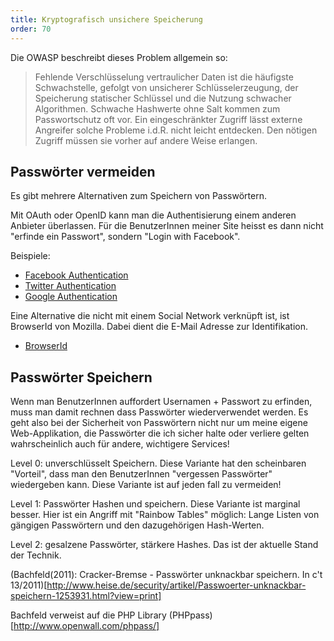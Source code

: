 ```yaml
---
title: Kryptografisch unsichere Speicherung
order: 70
---
```


Die OWASP beschreibt dieses Problem allgemein so:

> Fehlende Verschlüsselung vertraulicher Daten ist die häufigste Schwachstelle, gefolgt von unsicherer Schlüsselerzeugung, der Speicherung statischer Schlüssel und die Nutzung schwacher Algorithmen. Schwache Hashwerte ohne Salt kommen zum Passwortschutz oft vor. Ein eingeschränkter Zugriff lässt externe Angreifer solche Probleme i.d.R. nicht leicht entdecken. Den nötigen Zugriff müssen sie vorher auf andere Weise erlangen.


## Passwörter vermeiden

Es gibt mehrere Alternativen zum Speichern von Passwörtern.

Mit OAuth oder OpenID kann man die Authentisierung einem anderen Anbieter
überlassen.  Für die BenutzerInnen meiner Site heisst es dann nicht "erfinde ein
Passwort", sondern "Login with Facebook".

Beispiele:

* [Facebook Authentication](https://developers.facebook.com/docs/authentication/)
* [Twitter Authentication](https://dev.twitter.com/docs/auth/oauth/single-user-with-examples)
* [Google Authentication](https://developers.google.com/accounts/docs/OAuth2)

Eine Alternative die nicht mit einem Social Network verknüpft ist, 
ist BrowserId von Mozilla. Dabei dient die E-Mail Adresse zur Identifikation.

* [BrowserId](https://browserid.org/)

## Passwörter Speichern

Wenn man BenutzerInnen auffordert Usernamen + Passwort zu erfinden, 
muss man damit rechnen dass Passwörter wiederverwendet werden.  Es geht
also bei der Sicherheit von Passwörtern nicht nur um meine eigene
Web-Applikation, die Passwörter die ich sicher halte oder verliere gelten
wahrscheinlich auch für andere, wichtigere Services!

Level 0: unverschlüsselt Speichern. Diese Variante hat den scheinbaren
"Vorteil", dass man den BenutzerInnen "vergessen Passwörter" wiedergeben kann.
Diese Variante ist auf jeden fall zu vermeiden!

Level 1: Passwörter Hashen und speichern. Diese Variante ist marginal besser.
Hier ist ein Angriff mit "Rainbow Tables" möglich: Lange Listen von gängigen
Passwörtern und den dazugehörigen Hash-Werten.

Level 2: gesalzene Passwörter, stärkere Hashes.  Das ist der aktuelle Stand der
Technik.

(Bachfeld(2011): Cracker-Bremse - Passwörter unknackbar speichern. In c't 13/2011)[http://www.heise.de/security/artikel/Passwoerter-unknackbar-speichern-1253931.html?view=print]

Bachfeld verweist auf die PHP Library (PHPpass)[http://www.openwall.com/phpass/]


